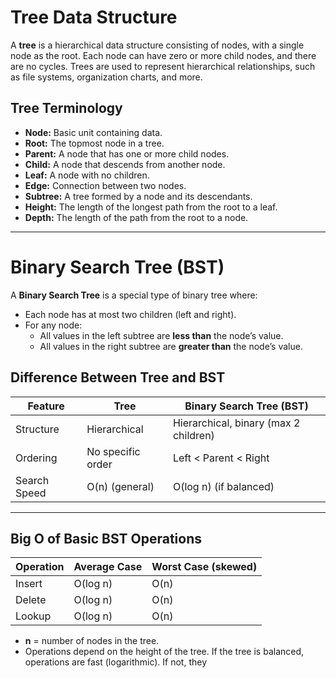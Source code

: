 # Tree Data Structure

A **tree** is a hierarchical data structure consisting of nodes, with a single node as the root. Each node can have zero or more child nodes, and there are no cycles. Trees are used to represent hierarchical relationships, such as file systems, organization charts, and more.

## Tree Terminology

- **Node:** Basic unit containing data.
- **Root:** The topmost node in a tree.
- **Parent:** A node that has one or more child nodes.
- **Child:** A node that descends from another node.
- **Leaf:** A node with no children.
- **Edge:** Connection between two nodes.
- **Subtree:** A tree formed by a node and its descendants.
- **Height:** The length of the longest path from the root to a leaf.
- **Depth:** The length of the path from the root to a node.

---

# Binary Search Tree (BST)

A **Binary Search Tree** is a special type of binary tree where:
- Each node has at most two children (left and right).
- For any node:
  - All values in the left subtree are **less than** the node’s value.
  - All values in the right subtree are **greater than** the node’s value.

## Difference Between Tree and BST

| Feature         | Tree                        | Binary Search Tree (BST)         |
|-----------------|----------------------------|----------------------------------|
| Structure       | Hierarchical               | Hierarchical, binary (max 2 children) |
| Ordering        | No specific order           | Left < Parent < Right            |
| Search Speed    | O(n) (general)              | O(log n) (if balanced)           |

---

## Big O of Basic BST Operations

| Operation | Average Case | Worst Case (skewed) |
|-----------|--------------|---------------------|
| Insert    | O(log n)     | O(n)                |
| Delete    | O(log n)     | O(n)                |
| Lookup    | O(log n)     | O(n)                |

- **n** = number of nodes in the tree.
- Operations depend on the height of the tree. If the tree is balanced, operations are fast (logarithmic). If not, they